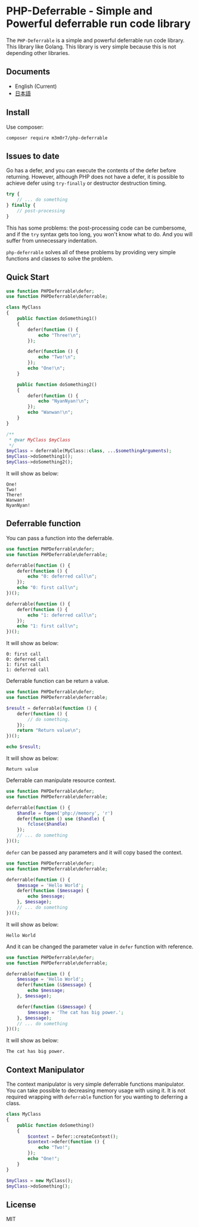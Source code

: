 # PHP-Deferrable - Simple and Powerful deferrable run code library

The `PHP-Deferrable` is a simple and powerful deferrable run code library.
This library like Golang.
This library is very simple because this is not depending other libraries.

## Documents
- English (Current)
- [日本語](./readme-ja.md) 

## Install

Use composer:
```
composer require m3m0r7/php-deferrable
```

## Issues to date
Go has a defer, and you can execute the contents of the defer before returning.
However, although PHP does not have a defer, it is possible to achieve defer using `try-finally` or destructor destruction timing.

```php
try {
    // ... do something
} finally {
    // post-processing
}
```

This has some problems: the post-processing code can be cumbersome, and if the `try` syntax gets too long, you won't know what to do.
And you will suffer from unnecessary indentation.

`php-deferrable` solves all of these problems by providing very simple functions and classes to solve the problem.

## Quick Start
```php
use function PHPDeferrable\defer;
use function PHPDeferrable\deferrable;

class MyClass
{
    public function doSomething1()
    {
        defer(function () {
            echo "Three!\n";
        });

        defer(function () {
            echo "Two!\n";
        });
        echo "One!\n";
    }

    public function doSomething2()
    {
        defer(function () {
            echo "NyanNyan!\n";
        });
        echo "Wanwan!\n";
    }
}

/**
 * @var MyClass $myClass
 */
$myClass = deferrable(MyClass::class, ...$somethingArguments);
$myClass->doSomething1();
$myClass->doSomething2();
```

It will show as below:

```
One!
Two!
There!
Wanwan!
NyanNyan!
```

## Deferrable function
You can pass a function into the deferrable.

```php
use function PHPDeferrable\defer;
use function PHPDeferrable\deferrable;

deferrable(function () {
    defer(function () {
        echo "0: deferred call\n";
    });
    echo "0: first call\n";
})();

deferrable(function () {
    defer(function () {
        echo "1: deferred call\n";
    });
    echo "1: first call\n";
})();
```

It will show as below:

```
0: first call
0: deferred call
1: first call
1: deferred call
```

Deferrable function can be return a value.

```php
use function PHPDeferrable\defer;
use function PHPDeferrable\deferrable;

$result = deferrable(function () {
    defer(function () {
        // do something.
    });
    return "Return value\n";
})();

echo $result;
```

It will show as below:
```
Return value
```

Deferrable can manipulate resource context.

```php
use function PHPDeferrable\defer;
use function PHPDeferrable\deferrable;

deferrable(function () {
    $handle = fopen('php://memory', 'r')
    defer(function () use ($handle) {
        fclose($handle)
    });
    // ... do something
})();

```

`defer` can be passed any parameters and it will copy based the context.

```php
use function PHPDeferrable\defer;
use function PHPDeferrable\deferrable;

deferrable(function () {
    $message = 'Hello World';
    defer(function ($message) {
        echo $message;
    }, $message);
    // ... do something
})();

```

It will show as below:
```
Hello World
```

And it can be changed the parameter value in `defer` function with reference.

```php
use function PHPDeferrable\defer;
use function PHPDeferrable\deferrable;

deferrable(function () {
    $message = 'Hello World';
    defer(function (&$message) {
        echo $message;
    }, $message);

    defer(function (&$message) {
        $message = 'The cat has big power.';
    }, $message);
    // ... do something
})();

```

It will show as below:
```
The cat has big power.
```


## Context Manipulator
The context manipulator is very simple deferrable functions manipulator.
You can take possible to decreasing memory usage with using it.
It is not required wrapping with `deferrable` function for you wanting to deferring a class. 

```php
class MyClass
{
    public function doSomething()
    {
        $context = Defer::createContext();
        $context->defer(function () {
            echo "Two!";
        });
        echo "One!";
    }
}

$myClass = new MyClass();
$myClass->doSomething();
```

## License
MIT
